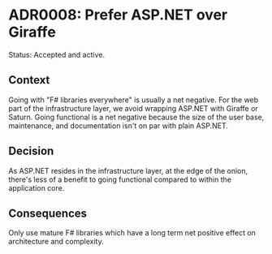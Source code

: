 # ADR0008: Prefer ASP.NET over Giraffe

Status: Accepted and active.

## Context

Going with "F# libraries everywhere" is usually a net negative. For the web part
of the infrastructure layer, we avoid wrapping ASP.NET with Giraffe or Saturn.
Going functional is a net negative because the size of the user base,
maintenance, and documentation isn't on par with plain ASP.NET.

## Decision

As ASP.NET resides in the infrastructure layer, at the edge of the onion,
there's less of a benefit to going functional compared to within the application
core.

## Consequences

Only use mature F# libraries which have a long term net positive effect on
architecture and complexity.
